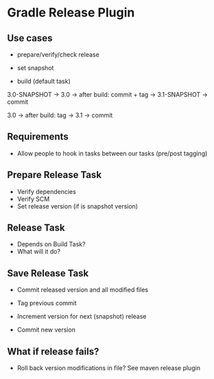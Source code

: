 # Gradle Release Plugin


## Use cases

- prepare/verify/check release
- set snapshot

- build (default task)


3.0-SNAPSHOT -> 3.0 -> after build: commit + tag -> 3.1-SNAPSHOT -> commit

3.0 -> after build: tag -> 3.1 -> commit


## Requirements

- Allow people to hook in tasks between our tasks (pre/post tagging)


## Prepare Release Task
- Verify dependencies
- Verify SCM
- Set release version (if is snapshot version)

## Release Task
- Depends on Build Task?
- What will it do?

## Save Release Task
- Commit released version and all modified files
- Tag previous commit

- Increment version for next (snapshot) release
- Commit new version



## What if release fails?
- Roll back version modifications in file?
See maven release plugin

